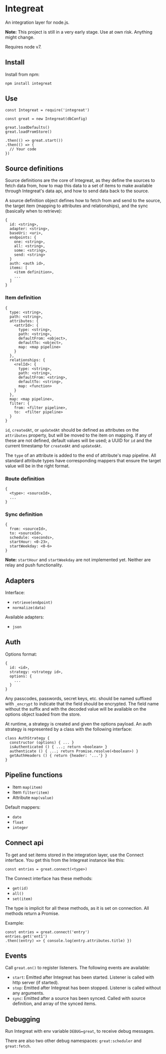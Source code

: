 # Integreat

An integration layer for node.js.

**Note:** This project is still in a very early stage. Use at own risk. Anything might change.

Requires node v7.

## Install

Install from npm:

```
npm install integreat
```

## Use

```
const Integreat = require('integreat')

const great = new Integreat(dbConfig)

great.loadDefaults()
great.loadFromStore()

.then(() => great.start())
.then(() => {
  // Your code
})
```

## Source definitions

Source definitions are the core of Integreat, as they define the sources to
fetch data from, how to map this data to a set of items to make available
through Integreat's data api, and how to send data back to the source.

A source definition object defines how to fetch from and send to the source, the
target item (mapping to attributes and relationships), and the sync (basically
when to retrieve):

```
{
  id: <string>,
  adapter: <string>,
  baseUri: <uri>,
  endpoints: {
    one: <string>,
    all: <string>,
    some: <string>,
    send: <string>
  }
  auth: <auth id>,
  items: [
    <item definition>,
    ...
  ]
}
```

### Item definition

```
{
  type: <string>,
  path: <string>,
  attributes: {
    <attrId>: {
      type: <string>,
      path: <string>,
      defaultFrom: <object>,
      defaultTo: <object>,
      map: <map pipeline>
    }
  },
  relationships: {
    <relId>: {
      type: <string>,
      path: <string>,
      defaultFrom: <string>,
      defaultTo: <string>,
      map: <function>
    }
  },
  map: <map pipeline>,
  filter: {
    from: <filter pipeline>,
    to:  <filter pipeline>
  }
}
```

`id`, `createdAt`, or `updatedAt` should be defined as attributes on
the `attributes` property, but will be moved to the item on mapping. If any of
these are not defined, default values will be used; a UUID for `id` and the
current timestamp for `createdAt` and `updatedAt`.

The `type` of an attribute is added to the end of attribute's map pipeline. All
standard attribute types have corresponding mappers that ensure the target value
will be in the right format.

### Route definition

```
{
  <type>: <sourceId>,
  ...
}
```

### Sync definition

```
{
  from: <sourceId>,
  to: <sourceId>,
  schedule: <seconds>,
  startHour: <0-23>,
  startWeekday: <0-6>
}
```

**Note:** `startHour` and `startWeekday` are not implemented yet. Neither are
relay and push functionality.

## Adapters

Interface:
- `retrieve(endpoint)`
- `normalize(data)`

Available adapters:
- `json`

## Auth

Options format:
```
{
  id: <id>,
  strategy: <strategy id>,
  options: {
    ...
  }
}
```

Any passcodes, passwords, secret keys, etc. should be named suffixed with `_encrypt` to indicate that the field should be encrypted. The field name without the suffix and with the decoded value will be available on the options object loaded from the store.

At runtime, a strategy is created and given the options payload. An auth strategy is represented by a class with the following interface:

```
class AuthStrategy {
  constructor (options) { ... }
  isAuthenticated () { ...; return <boolean> }
  authenticate () { ...; return Promise.resolve(<boolean>) }
  getAuthHeaders () { return {header: '...'} }
}
```

## Pipeline functions

- Item `map(item)`
- Item `filter(item)`
- Attribute `map(value)`

Default mappers:
- `date`
- `float`
- `integer`

## Connect api
To get and set items stored in the integration layer, use the Connect interface.
You get this from the Integreat instance like this:

```
const entries = great.connect(<type>)
```

The Connect interface has these methods:
- `get(id)`
- `all()`
- `set(item)`

The type is implicit for all these methods, as it is set on connection. All
methods return a Promise.

Example:
```
const entries = great.connect('entry')
entries.get('ent1')
.then((entry) => { console.log(entry.attributes.title) })
```

## Events

Call `great.on()` to register listeners. The following events are available:

- `start`: Emitted after Integreat has been started. Listener is called with
http server (if started).
- `stop`: Emitted after Integreat has been stopped. Listener is called without
any arguments.
- `sync`: Emitted after a source has been synced. Called with source definition,
and array of the synced items.

## Debugging

Run Integreat with env variable `DEBUG=great`, to receive debug messages.

There are also two other debug namespaces: `great:scheduler` and `great:fetch`.
